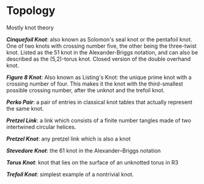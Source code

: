 # Topology
Mostly knot theory

***Cinquefoil Knot***: also known as Solomon's seal knot or the pentafoil knot. 
One of two knots with crossing number five, the other being the three-twist knot. 
Listed as the 51 knot in the Alexander-Briggs notation, and can also be described as the (5,2)-torus knot. 
Closed version of the double overhand knot.

***Figure 8 Knot***: Also known as Listing's Knot: the unique prime knot with a crossing number of four. 
This makes it the knot with the third-smallest possible crossing number, after the unknot and the trefoil knot.

***Perko Pair***: a pair of entries in classical knot tables that actually represent the same knot.

***Pretzel Link***: a link which consists of a finite number tangles made of two intertwined circular helices.

***Pretzel Knot***: any pretzel link which is also a knot

***Stevedore Knot***: the 61 knot in the Alexander–Briggs notation

***Torus Knot***: knot that lies on the surface of an unknotted torus in R3

***Trefoil Knot***: simplest example of a nontrivial knot.
